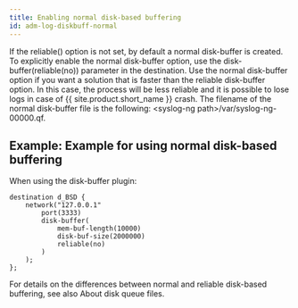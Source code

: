```yaml
---
title: Enabling normal disk-based buffering
id: adm-log-diskbuff-normal
---
```


If the reliable() option is not set, by default a normal disk-buffer is
created. To explicitly enable the normal disk-buffer option, use the
disk-buffer(reliable(no)) parameter in the destination. Use the normal
disk-buffer option if you want a solution that is faster than the
reliable disk-buffer option. In this case, the process will be less
reliable and it is possible to lose logs in case of {{ site.product.short_name }} crash.
The filename of the normal disk-buffer file is the following:
\<syslog-ng path\>/var/syslog-ng-00000.qf.

## Example: Example for using normal disk-based buffering

When using the disk-buffer plugin:

```config
destination d_BSD {
    network("127.0.0.1"
        port(3333)
        disk-buffer(
            mem-buf-length(10000)
            disk-buf-size(2000000)
            reliable(no)
        )
    );
};
```

For details on the differences between normal and reliable disk-based
buffering, see also About disk queue files.

